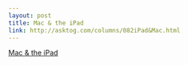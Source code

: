 ```yaml
--- 
layout: post
title: Mac & the iPad
link: http://asktog.com/columns/082iPad&Mac.html
---
```

<a href="http://asktog.com/columns/082iPad&amp;Mac.html">Mac &amp;
the iPad</a>
